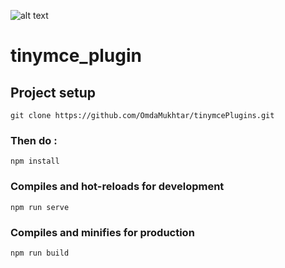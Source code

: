 ![alt text](https://raw.githubusercontent.com/OmdaMukhtar/tinymcePlugins/master/src/assets/img/tinymce_plugin.png)

# tinymce_plugin

## Project setup
```
git clone https://github.com/OmdaMukhtar/tinymcePlugins.git

```
### Then do :
```
npm install
```

### Compiles and hot-reloads for development
```
npm run serve
```

### Compiles and minifies for production
```
npm run build
```
